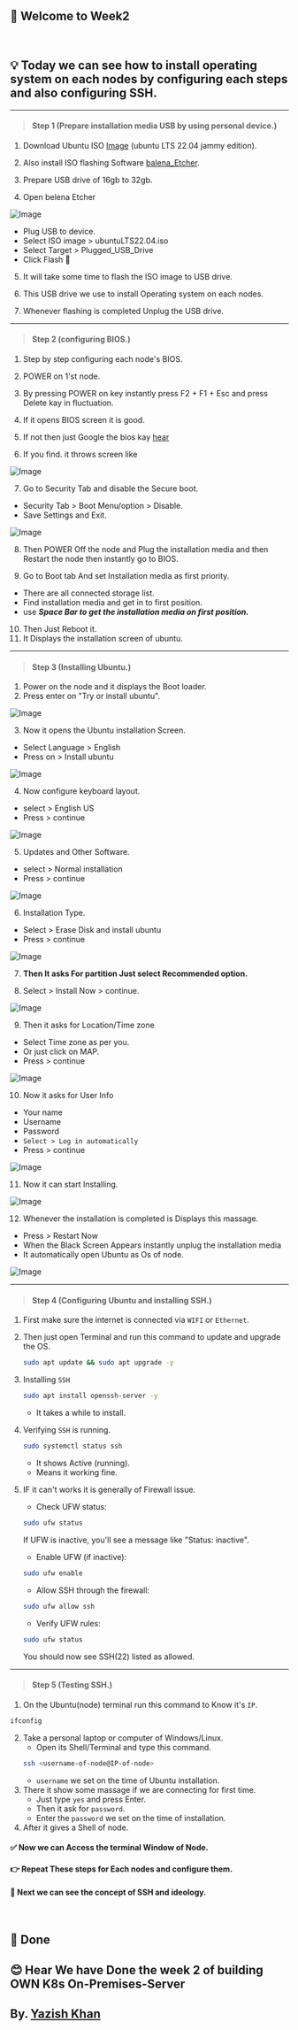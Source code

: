 ## 🚀 Welcome to Week2 
<br>

## 💡 Today we can see how to install operating system on each nodes by configuring each steps and also configuring SSH.

----
> #### Step 1 (Prepare installation media USB by using personal device.)
 1. Download Ubuntu ISO [Image](https://releases.ubuntu.com/jammy/) (ubuntu LTS 22.04 jammy edition).

 2. Also install ISO flashing Software [balena_Etcher](https://etcher.balena.io/).
 
  3. Prepare USB drive of 16gb to 32gb.

  4. Open belena Etcher 
  
  ![Image](https://github.com/user-attachments/assets/78df882e-c7f4-4b9b-a907-2aa5a00ac5c6) 

   - Plug USB to device.
   - Select ISO image > ubuntuLTS22.04.iso
   - Select Target > Plugged_USB_Drive
   - Click Flash 🚀

   5. It will take some time to flash the ISO image to USB drive.

   6. This USB drive we use to install Operating system on each nodes.

   7. Whenever flashing is completed Unplug the USB drive.
   
----
   > #### Step 2 (configuring BIOS.)
   1. Step by step configuring each node's BIOS.
   2. POWER on 1'st node.
   3. By pressing POWER on key instantly press F2 + F1 + Esc and press Delete kay in fluctuation.
   4. If it opens BIOS screen it is good.
   5. If not then just Google the bios kay [hear](https://techofide.com/blogs/boot-menu-option-keys-for-all-computers-and-laptops-updated-list-2021-techofide/)
   
   6. If you find. it throws screen like 

   ![Image](https://github.com/user-attachments/assets/ca540436-f3ab-4b02-8355-113285c664ac)

   
   7. Go to Security Tab and disable the Secure boot.
   - Security Tab > Boot Menu/option > Disable.
   - Save Settings and Exit.

   ![Image](https://github.com/user-attachments/assets/fccd4b0b-ed57-4c09-877c-555a319138a2)
   
   
   8. Then POWER Off the node and Plug the installation media and then Restart the node then instantly go to BIOS. 

   9. Go to Boot tab And set Installation media as first priority. 
   - There are all connected storage list.
   - Find installation media and get in to first position.
   - use ***Space Bar to get the installation media on first position.***
   10. Then Just Reboot it. 
   11. It Displays the installation screen of ubuntu.

----
   > #### Step 3 (Installing Ubuntu.)
   1. Power on the node and it displays the Boot loader.
   2. Press enter on "Try or install ubuntu".

   ![Image](https://github.com/user-attachments/assets/a90d1588-a3f0-460d-b726-e083383c0933)


   3. Now it opens the Ubuntu installation Screen.
   - Select Language > English
   - Press on > Install ubuntu

   ![Image](https://github.com/user-attachments/assets/bd0e670f-6972-4fd1-af18-fa26e7d398c8)

   4. Now configure keyboard layout.
   - select > English US
   - Press > continue 

   ![Image](https://github.com/user-attachments/assets/190af531-2404-4ffb-9573-8eb5955a97d0)

   5. Updates and Other Software.
   - select > Normal installation 
   - Press > continue 

   ![Image](https://github.com/user-attachments/assets/be072e38-fda7-4f8b-b1bc-9f258256a6b8)

   6. Installation Type.
   - Select > Erase Disk and install ubuntu 
   - Press > continue 

   ![Image](https://github.com/user-attachments/assets/be072e38-fda7-4f8b-b1bc-9f258256a6b8)

   7. **Then It asks For partition Just select Recommended option.** 

   8. Select > Install Now > continue.

   ![Image](https://github.com/user-attachments/assets/3c4e0e89-4065-4810-b16d-70dd0adb25f7)


   9. Then it asks for Location/Time zone 

   - Select Time zone as per you.
   - Or just click on MAP.
   - Press > continue

   ![Image](https://github.com/user-attachments/assets/91c1495b-7ce2-4cfd-9013-998ccb65d4f4)

   10. Now it asks for User Info
   - Your name 
   - Username
   - Password
   - `Select > Log in automatically`
   - Press > continue 

   ![Image](https://github.com/user-attachments/assets/be4ec44e-c917-4ce4-aad7-18cefc2f6ca4)

   11. Now it can start Installing.

   ![Image](https://github.com/user-attachments/assets/e26494f3-4eb2-4d4e-b2f0-888585108cf2)

   12. Whenever the installation is completed is Displays this massage.
   - Press > Restart Now 
   - When the Black Screen Appears instantly unplug the installation media 
   - It automatically open Ubuntu as Os of node.

   ![Image](https://github.com/user-attachments/assets/8301aa6e-56d3-4b52-be35-d1246584dcb1)

----
   > #### Step 4 (Configuring Ubuntu and installing SSH.)
   1. First make sure the internet is connected via `WIFI` or `Ethernet`.
   2. Then just open Terminal and run this command to update and upgrade the OS.
        ````bash
        sudo apt update && sudo apt upgrade -y
        ````
   3. Installing `SSH`
        ````bash
        sudo apt install openssh-server -y
        ````
        - It takes a while to install.
   4. Verifying `SSH` is running.

        ````bash
        sudo systemctl status ssh
        ````
        - It shows Active (running).
        - Means it working fine.
   5. IF it can't works it is generally of Firewall issue.

        - Check UFW status:
        ````bash
        sudo ufw status
        ````
        If UFW is inactive, you'll see a message like "Status: inactive".

        - Enable UFW (if inactive):
        ````bash
        sudo ufw enable
        ````
        - Allow SSH through the firewall:
        ````bash
        sudo ufw allow ssh
        ````
        - Verify UFW rules:
        ````bash
        sudo ufw status
        ````
        You should now see SSH(22) listed as allowed. 
----
> #### Step 5 (Testing SSH.)
1. On the Ubuntu(node) terminal run this command to Know it's `IP`.
````bash
ifconfig
````
2. Take a personal laptop or computer of Windows/Linux.
    - Open its Shell/Terminal and type this command.
    ````bash
    ssh <username-of-node@IP-of-node>
    ````
    - `username` we set on the time of Ubuntu installation.
3. There it show some massage if we are connecting for first time.
    - Just type `yes` and press Enter.
    - Then it ask for `password`.
    - Enter the `password` we set on the time of installation.
4. After it gives a Shell of node.

#### ✅ Now we can Access the terminal Window of Node.
#### 👉 Repeat These steps for Each nodes and configure them.
#### 🧭 Next we can see the concept of SSH and ideology.
</br>

## 🥳 Done
## 😊 Hear We have Done the week 2 of building OWN K8s On-Premises-Server  

## By. [Yazish Khan](https://www.linkedin.com/in/yazish-khan-3634752b7?utm_source=share&utm_campaign=share_via&utm_content=profile&utm_medium=android_app)
